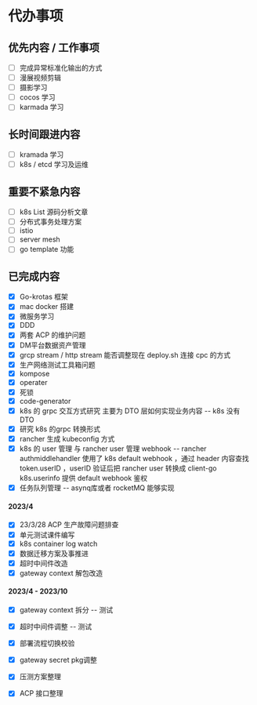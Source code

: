 # 代办事项

## 优先内容 / 工作事项

* [ ] 完成异常标准化输出的方式
* [ ] 漫展视频剪辑
* [ ] 摄影学习
* [ ] cocos 学习
* [ ] karmada 学习

## 长时间跟进内容

* [ ] kramada 学习
* [ ] k8s / etcd 学习及运维

## 重要不紧急内容

* [ ] k8s List 源码分析文章
* [ ] 分布式事务处理方案
* [ ] istio
* [ ] server mesh
* [ ] go template 功能

## 已完成内容

* [x] Go-krotas 框架
* [x] mac docker 搭建
* [x] 微服务学习
* [x] DDD
* [x] 两套 ACP 的维护问题
* [x] DM平台数据资产管理
* [x] grcp stream / http stream 能否调整现在 deploy.sh 连接 cpc 的方式
* [x] 生产网络测试工具箱问题
* [x] kompose
* [x] operater
* [x] 死锁
* [x] code-generator
* [x] k8s 的 grpc 交互方式研究 主要为 DTO 层如何实现业务内容 -- k8s 没有 DTO
* [x] 研究 k8s 的grpc 转换形式
* [x] rancher 生成 kubeconfig 方式
* [x] k8s 的 user 管理 与 rancher user 管理 webhook -- rancher authmiddlehandler 使用了 k8s default webhook ，通过 header 内容查找 token.userID ，userID 验证后把 rancher user 转换成 client-go k8s.userinfo 提供 default webhook 鉴权
* [x] 任务队列管理 -- asynq库或者 rocketMQ 能够实现

#### 2023/4

* [x] 23/3/28 ACP 生产故障问题排查 &#x20;
* [x] 单元测试课件编写
* [x] k8s container log watch
* [x] 数据迁移方案及事推进
* [x] 超时中间件改造
* [x] gateway context 解包改造

#### 2023/4 - 2023/10

* [x] gateway context 拆分 -- 测试
* [x] 超时中间件调整 -- 测试
* [x] 部署流程切换校验
* [x] gateway secret pkg调整
* [x] 压测方案整理
* [x] ACP 接口整理

